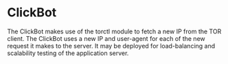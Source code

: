 ClickBot
========

The ClickBot makes use of the torctl module to fetch a new IP from the TOR client. The ClickBot uses a new IP and user-agent for each of the new request it makes to the server. It may be deployed for load-balancing and scalability testing of the application server.